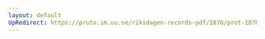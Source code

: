 ```yaml
---
layout: default
UpRedirect: https://pruto.im.uu.se/riksdagen-records-pdf/1876/prot-1876--ak--031/prot-1876--ak--031_019.pdf
---
```

